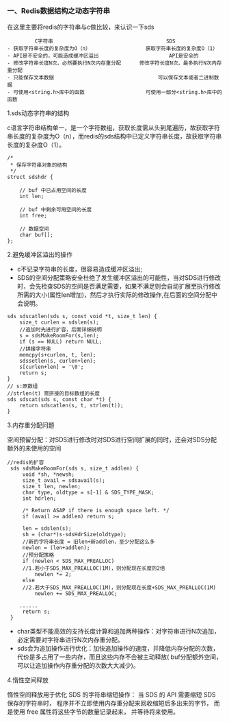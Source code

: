 ### 一、Redis数据结构之动态字符串

在这里主要将redis的字符串与c做比较，来认识一下sds

```text
         C字符串 	                                  SDS
- 获取字符串长度的复杂度为O（n）   	            获取字符串长度的复杂度O（1）
- API是不安全的，可能造成缓冲区溢出	                   API是安全的
- 修改字符串长度N次，必然要执行N次内存重分配 	  修改字符长度N次，最多执行N次内存重分配
- 只能保存文本数据	                                可以保存文本或者二进制数据
- 可使用<string.h>库中的函数  	                可使用一部分<string.h>库中的函数

```

1.sds动态字符串的结构

c语言字符串结构单一，是一个字符数组，获取长度需从头到尾遍历，故获取字符串长度的复杂度为O（n），而redis的sds结构中已定义字符串长度，故获取字符串长度的复杂度O（1）。
```
/*
 * 保存字符串对象的结构
 */
struct sdshdr {
    
    // buf 中已占用空间的长度
    int len;

    // buf 中剩余可用空间的长度
    int free;

    // 数据空间
    char buf[];
};
```


2.避免缓冲区溢出的操作

- c不记录字符串的长度，很容易造成缓冲区溢出;
- SDS的空间分配策略安全杜绝了发生缓冲区溢出的可能性，当对SDS进行修改时，会先检查SDS的空间是否满足需要，如果不满足则会自动扩展至执行修改所需的大小(属性len增加)，然后才执行实际的修改操作,在后面的空间分配中会说明。

```
sds sdscatlen(sds s, const void *t, size_t len) {
    size_t curlen = sdslen(s);
    //追加时先进行扩容，后面详细说明
    s = sdsMakeRoomFor(s,len);
    if (s == NULL) return NULL;
    //拼接字符串
    memcpy(s+curlen, t, len);
    sdssetlen(s, curlen+len);
    s[curlen+len] = '\0';
    return s;
}
// s:原数组     
//strlen(t) 需拼接的目标数组的长度
sds sdscat(sds s, const char *t) {
    return sdscatlen(s, t, strlen(t));
}
```
3.内存重分配问题

空间预留分配：对SDS进行修改时对SDS进行空间扩展的同时，还会对SDS分配额外的未使用的空间

``` 
//redis的扩容
 sds sdsMakeRoomFor(sds s, size_t addlen) {
     void *sh, *newsh;
     size_t avail = sdsavail(s);
     size_t len, newlen;
     char type, oldtype = s[-1] & SDS_TYPE_MASK;
     int hdrlen;
 
     /* Return ASAP if there is enough space left. */
     if (avail >= addlen) return s;
 
     len = sdslen(s);
     sh = (char*)s-sdsHdrSize(oldtype);
     //新的字符串长度 = 旧len+新addlen，至少分配这么多
     newlen = (len+addlen);
     //预分配策略
     if (newlen < SDS_MAX_PREALLOC)
     //1.若小于SDS_MAX_PREALLOC(1M)，则分配现在长度的2倍
         newlen *= 2;
     else
     //2.若大于SDS_MAX_PREALLOC(1M)，则分配现在长度+SDS_MAX_PREALLOC(1M)
         newlen += SDS_MAX_PREALLOC;
 
    ......
     return s;
 }

```

 - char类型不能高效的支持长度计算和追加两种操作：对字符串进行N次追加，必定需要对字符串进行N次内存重分配。           
 - sds会为追加操作进行优化：加快追加操作的速度，并降低内存分配的次数，代价是多占用了一些内存，而且这些内存不会被主动释放( buf分配额外空间，可以让追加操作内存重分配的次数大大减少)。
 
 4.惰性空间释放
 
 惰性空间释放用于优化 SDS 的字符串缩短操作： 当 SDS 的 API 需要缩短 SDS 保存的字符串时， 程序并不立即使用内存重分配来回收缩短后多出来的字节， 而是使用 free 属性将这些字节的数量记录起来， 并等待将来使用。



